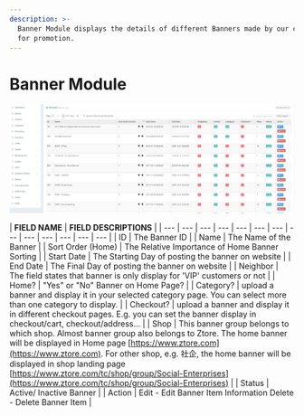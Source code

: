 ```yaml
---
description: >-
  Banner Module displays the details of different Banners made by our colleagues
  for promotion.
---
```


# Banner Module

![](../../.gitbook/assets/banner-image-10.png)

| **FIELD NAME** | **FIELD DESCRIPTIONS** |
| --- | --- | --- | --- | --- | --- | --- | --- | --- | --- | --- | --- | --- |
| ID | The Banner ID |
| Name | The Name of the Banner |
| Sort Order \(Home\) | The Relative Importance of Home Banner Sorting |
| Start Date | The Starting Day of posting the banner on website |
| End Date | The Final Day of posting the banner on website |
| Neighbor | The field states that banner is only display for 'VIP' customers or not |
| Home? | "Yes" or "No" Banner on Home Page? |
| Category? | upload a banner and display it in your selected category page. You can select more than one category to display. |
| Checkout? | upload a banner and display it in different checkout pages. E.g. you can set the banner display in checkout/cart, checkout/address... |
| Shop | This banner group belongs to which shop. Almost banner group also belongs to Ztore. The home banner will be displayed in Home page [https://www.ztore.com](https://www.ztore.com). For other shop, e.g. 社企, the home banner will be displayed in shop landing page [https://www.ztore.com/tc/shop/group/Social-Enterprises](https://www.ztore.com/tc/shop/group/Social-Enterprises) |
| Status | Active/ Inactive Banner |
| Action | Edit - Edit Banner Item Information                          Delete - Delete Banner Item |

